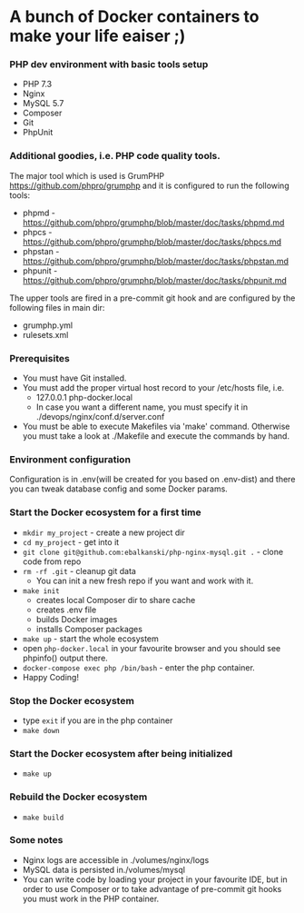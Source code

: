 # A bunch of Docker containers to make your life eaiser ;)
### PHP dev environment with basic tools setup
- PHP 7.3
- Nginx
- MySQL 5.7
- Composer
- Git
- PhpUnit

### Additional goodies, i.e. PHP code quality tools.
The major tool which is used is GrumPHP https://github.com/phpro/grumphp and it is configured to run the following tools:
- phpmd - https://github.com/phpro/grumphp/blob/master/doc/tasks/phpmd.md
- phpcs - https://github.com/phpro/grumphp/blob/master/doc/tasks/phpcs.md 
- phpstan - https://github.com/phpro/grumphp/blob/master/doc/tasks/phpstan.md
- phpunit - https://github.com/phpro/grumphp/blob/master/doc/tasks/phpunit.md

The upper tools are fired in a pre-commit git hook and are configured by the following files in main dir:
- grumphp.yml
- rulesets.xml

### Prerequisites
- You must have Git installed.
- You must add the proper virtual host record to your /etc/hosts file, i.e.
    - 127.0.0.1	php-docker.local
    - In case you want a different name, you must specify it in ./devops/nginx/conf.d/server.conf
- You must be able to execute Makefiles via 'make' command. Otherwise you must take a look at ./Makefile and execute the commands by hand. 

### Environment configuration
Configuration is in .env(will be created for you based on .env-dist) and there you can tweak database config and some Docker params.

### Start the Docker ecosystem for a first time
- `mkdir my_project` - create a new project dir
- `cd my_project` - get into it
- `git clone git@github.com:ebalkanski/php-nginx-mysql.git .` - clone code from repo
- `rm -rf .git` - cleanup git data
    - You can init a new fresh repo if you want and work with it.
- `make init`
    - creates local Composer dir to share cache
    - creates .env file
    - builds Docker images
    - installs Composer packages
- `make up` - start the whole ecosystem
- open `php-docker.local` in your favourite browser and you should see phpinfo() output there.
- `docker-compose exec php /bin/bash` - enter the php container.
- Happy Coding!

### Stop the Docker ecosystem
- type `exit` if you are in the php container
- `make down`

### Start the Docker ecosystem after being initialized
- `make up`

### Rebuild the Docker ecosystem
- `make build`

### Some notes
- Nginx logs are accessible in ./volumes/nginx/logs
- MySQL data is persisted in./volumes/mysql
- You can write code by loading your project in your favourite IDE, but in order to use Composer or to take advantage of pre-commit git hooks you must work in the PHP container.
